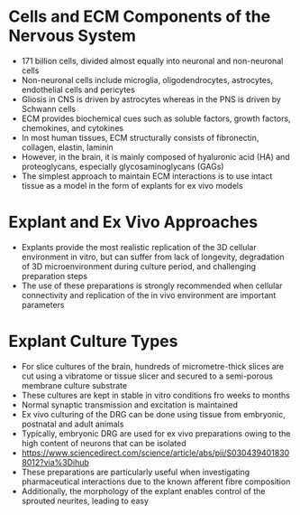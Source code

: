 # Cells and ECM Components of the Nervous System
- 171 billion cells, divided almost equally into neuronal and non-neuronal cells
- Non-neuronal cells include microglia, oligodendrocytes, astrocytes, endothelial cells and pericytes
- Gliosis in CNS is driven by astrocytes whereas in the PNS is driven by Schwann cells
- ECM provides biochemical cues such as soluble factors, growth factors, chemokines, and cytokines
- In most human tissues, ECM structurally consists of fibronectin, collagen, elastin, laminin
- However, in the brain, it is mainly composed of hyaluronic acid (HA) and proteoglycans, especially glycosaminoglycans (GAGs)
- The simplest approach to maintain ECM interactions is to use intact tissue as a model in the form of explants for ex vivo models

# Explant and Ex Vivo Approaches
- Explants provide the most realistic replication of the 3D cellular environment in vitro, but can suffer from lack of longevity, degradation of 3D microenvironment during culture period, and challenging preparation steps
- The use of these preparations is strongly recommended when cellular connectivity and replication of the in vivo environment are important parameters

# Explant Culture Types
- For slice cultures of the brain, hundreds of micrometre-thick slices are cut using a vibratome or tissue slicer and secured to a semi-porous membrane culture substrate
- These cultures are kept in stable in vitro conditions fro weeks to months
- Normal synaptic transmission and excitation is maintained
- Ex vivo culturing of the DRG can be done using tissue from embryonic, postnatal and adult animals
- Typically, embryonic DRG are used for ex vivo preparations owing to the high content of neurons that can be isolated
- https://www.sciencedirect.com/science/article/abs/pii/S0304394018308012?via%3Dihub
- These preparations are particularly useful when investigating pharmaceutical interactions due to the known afferent fibre composition
- Additionally, the morphology of the explant enables control of the sprouted neurites, leading to easy 